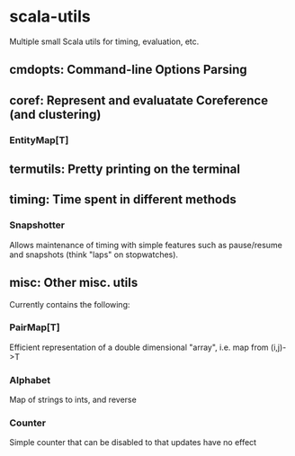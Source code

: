scala-utils
===========

Multiple small Scala utils for timing, evaluation, etc.

cmdopts: Command-line Options Parsing
------------------------------------

coref: Represent and evaluatate Coreference (and clustering)
------------------------------------------------------------

### EntityMap[T]

termutils: Pretty printing on the terminal
------------------------------------------

timing: Time spent in different methods
---------------------------------------

### Snapshotter

Allows maintenance of timing with simple features such as pause/resume and snapshots (think "laps" on stopwatches).

misc: Other misc. utils
-----------------------

Currently contains the following:

### PairMap[T]

Efficient representation of a double dimensional "array", i.e. map from (i,j)->T

### Alphabet

Map of strings to ints, and reverse

### Counter

Simple counter that can be disabled to that updates have no effect